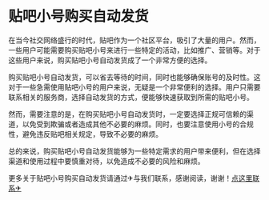 # 贴吧小号购买自动发货

在当今社交网络盛行的时代，贴吧作为一个社区平台，吸引了大量的用户。然而，一些用户可能需要购买贴吧小号来进行一些特定的活动，比如推广、营销等。对于这些用户来说，购买贴吧小号自动发货成了一个非常方便的选择。

购买贴吧小号自动发货，可以省去等待的时间，同时也能够确保账号的及时性。这对于一些急需使用贴吧小号的用户来说，无疑是一个非常便利的选择。用户只需要联系相关的服务商，选择自动发货的方式，便能够快速获取到所需的贴吧小号。

然而，需要注意的是，在购买贴吧小号自动发货时，一定要选择正规可信赖的渠道，以免受到欺骗或者造成其他不必要的麻烦。同时，也要注意使用小号的合规性，避免违反贴吧相关规定，导致不必要的麻烦。

总的来说，购买贴吧小号自动发货能够为一些特定需求的用户带来便利，但在选择渠道和使用过程中要慎重对待，以免造成不必要的风险和麻烦。

更多关于贴吧小号购买自动发货请通过✈与我们联系，感谢阅读，谢谢！[点这里联系✈](https://ww.k02.cc)